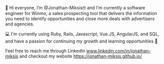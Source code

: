 👋 Hi everyone, I’m @Jonathan-Miksis🤓 and I'm currently a software engineer for Winmo, a sales prospecting tool that delivers the information you need to identify opportunities and close more deals with advertisers and agencies. 

💻 I'm currently using Ruby, Rails, Javascript, Vue.JS, AngularJS, and SQL, and have a passion for continuing my growth and learning opportunities 🌱 

Feel free to reach me through LinkedIn www.linkedin.com/in/jonathan-miksis and checkout my website https://jonathan-miksis.github.io/

<!---
Jonathan-Miksis/Jonathan-Miksis is a ✨ special ✨ repository because its `README.md` (this file) appears on your GitHub profile.
You can click the Preview link to take a look at your changes.
--->
